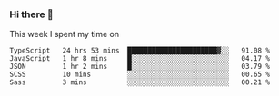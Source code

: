 ### Hi there 👋

<!--
**qiruohan/qiruohan** is a ✨ _special_ ✨ repository because its `README.md` (this file) appears on your GitHub profile.

Here are some ideas to get you started:

- 🔭 I’m currently working on ...
- 🌱 I’m currently learning ...
- 👯 I’m looking to collaborate on ...
- 🤔 I’m looking for help with ...
- 💬 Ask me about ...
- 📫 How to reach me: ...
- 😄 Pronouns: ...
- ⚡ Fun fact: ...
-->

This week I spent my time on 
<!--START_SECTION:waka-->
```text
TypeScript   24 hrs 53 mins  ██████████████████████▓░░   91.08 % 
JavaScript   1 hr 8 mins     █░░░░░░░░░░░░░░░░░░░░░░░░   04.17 % 
JSON         1 hr 2 mins     █░░░░░░░░░░░░░░░░░░░░░░░░   03.79 % 
SCSS         10 mins         ░░░░░░░░░░░░░░░░░░░░░░░░░   00.65 % 
Sass         3 mins          ░░░░░░░░░░░░░░░░░░░░░░░░░   00.21 % 
```
<!--END_SECTION:waka-->
